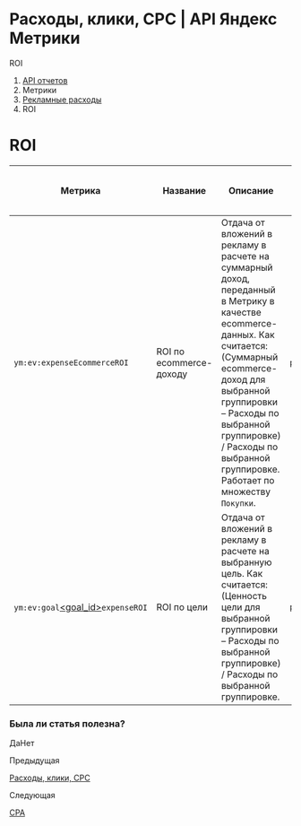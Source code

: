 # Расходы, клики, CPC | API Яндекс Метрики

ROI

  1. [API отчетов](../../index.md)
  2. Метрики
  3. [Рекламные расходы](expenses.md)
  4. ROI

# ROI

**Метрика** |  **Название** |  **Описание** |  **Тип** |  **Возможность фильтрации** |  **Минимальная дата для создания отчета**  
---|---|---|---|---|---  
`ym:ev:expense`[<currency>](../../param.md)`EcommerceROI` |  ROI по ecommerce-доходу |  Отдача от вложений в рекламу в расчете на суммарный доход, переданный в Метрику в качестве ecommerce-данных. Как считается: (Суммарный ecommerce-доход для выбранной группировки – Расходы по выбранной группировке) / Расходы по выбранной группировке. Работает по множеству `Покупки`. |  `percents` |  есть |  2020-02-01  
`ym:ev:goal`[<goal_id>](../../param.md)`expense`[<currency>](../../param.md)`ROI` |  ROI по цели |  Отдача от вложений в рекламу в расчете на выбранную цель. Как считается: (Ценность цели для выбранной группировки – Расходы по выбранной группировке) / Расходы по выбранной группировке. |  `percents` |  есть |  2020-02-01  
  
### Была ли статья полезна?

ДаНет

Предыдущая

[Расходы, клики, CPC](expenses.md)

Следующая

[CPA](expenses_cpa.md)